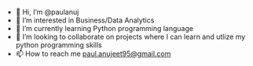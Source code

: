 - 👋 Hi, I’m @paulanuj
- 👀 I’m interested in Business/Data Analytics
- 🌱 I’m currently learning Python programming language
- 💞️ I’m looking to collaborate on projects where I can learn and utlize my python programming skills
- 📫 How to reach me paul.anujeet95@gmail.com

<!---
Being a business analyst with a background in hospitality, I possess a combination of skills and knowledge related to both fields. As a hospitality professional, I have experience in customer service, operations management, and revenue generation, as well as an understanding of industry trends and market demands. As a business analyst, I have skills in data analysis, market research, project management, and the ability to identify and solve business problems.

My current role involves analyzing data related to customer behavior, market trends, and financial performance to help inform business decisions. I am also involved in developing strategies to increase revenue and profitability, as well as improving operational efficiencies.

I am well-suited to a variety of roles within the industry, including consulting, operations management, revenue management, and marketing analysis. My skills and experience allows me to bring a unique perspective to any business challenge and help drive success in this dynamic and competitive industry.
--->
